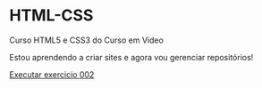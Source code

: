 # HTML-CSS
 Curso HTML5 e CSS3 do Curso em Video

 Estou aprendendo a criar sites e agora vou gerenciar repositórios!

 <a href= "https://vitorurbano.github.io/HTML-CSS/EXERCICIOS/EX-002/index.html"> Executar exercicio 002</a>



